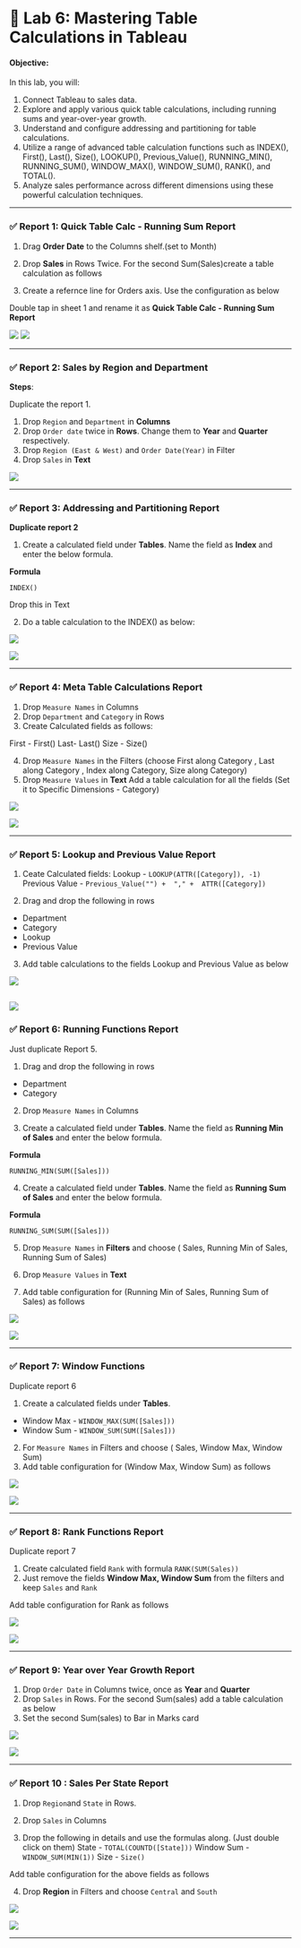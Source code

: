 
# 📘 Lab 6: Mastering Table Calculations in Tableau

#### Objective:

In this lab, you will:

1. Connect Tableau to sales data.
2. Explore and apply various quick table calculations, including running sums and year-over-year growth.
3. Understand and configure addressing and partitioning for table calculations.
4. Utilize a range of advanced table calculation functions such as INDEX(), First(), Last(), Size(), LOOKUP(), Previous_Value(), RUNNING_MIN(), RUNNING_SUM(), WINDOW_MAX(), WINDOW_SUM(), RANK(), and TOTAL().
5. Analyze sales performance across different dimensions using these powerful calculation techniques.

---

### ✅ **Report 1: Quick Table Calc - Running Sum Report**

1. Drag **Order Date** to the Columns shelf.(set to Month)
2. Drop **Sales** in Rows Twice. For the second Sum(Sales)create a table calculation as follows

3. Create a refernce line for Orders axis. Use the configuration as below


Double tap in sheet 1 and rename it as **Quick Table Calc - Running Sum Report**

![](https://github.com/Neha-Chiluka/tableau-fundamentals/blob/master/pic_6/1.png?raw=true)
![](https://github.com/Neha-Chiluka/tableau-fundamentals/blob/master/pic_6/1.2.png?raw=true)

---

### ✅ **Report 2: Sales by Region and Department**


**Steps**:

Duplicate the report 1. 

1. Drop `Region` and `Department` in **Columns**
2. Drop `Order date` twice in **Rows**. Change them to **Year** and **Quarter** respectively.
3. Drop `Region (East & West)` and `Order Date(Year)` in Filter
3. Drop `Sales` in **Text**

![](https://github.com/Neha-Chiluka/tableau-fundamentals/blob/master/pic_6/2.png?raw=true)

---

### ✅ **Report 3: Addressing and Partitioning Report**

**Duplicate report 2**

1. Create a calculated field under **Tables**. Name the field as **Index** and enter the below formula.

**Formula**

`INDEX()`

Drop this in Text 

2. Do a table calculation to the INDEX() as below:


![](https://github.com/Neha-Chiluka/tableau-fundamentals/blob/master/pic_6/3.png?raw=true)

![](https://github.com/Neha-Chiluka/tableau-fundamentals/blob/master/pic_6/3.2.png?raw=true)


----

### ✅ **Report 4: Meta Table Calculations Report**

1. Drop `Measure Names` in Columns
2. Drop `Department` and `Category` in Rows
3. Create Calculated fields as follows:

First - First()
Last- Last()
Size - Size()

4. Drop `Measure Names` in the Filters (choose First along Category , Last along Category , Index along Category, Size along Category)
5. Drop `Measure Values` in **Text**
Add a table calculation for all the fields (Set it to Specific Dimensions - Category)

![](https://github.com/Neha-Chiluka/tableau-fundamentals/blob/master/pic_6/4.png?raw=true)

![](https://github.com/Neha-Chiluka/tableau-fundamentals/blob/master/pic_6/5.png?raw=true)

-----

### ✅ **Report 5: Lookup and Previous Value Report**

1. Ceate Calculated fields:
Lookup - `LOOKUP(ATTR([Category]), -1)`
Previous Value - `Previous_Value("") + 
"," + 
ATTR([Category])`

2. Drag and drop the following in rows
- Department
- Category
- Lookup 
- Previous Value

3. Add table calculations to the fields Lookup and Previous Value as below

![](https://github.com/Neha-Chiluka/tableau-fundamentals/blob/master/pic_6/6.png?raw=true)

![](https://github.com/Neha-Chiluka/tableau-fundamentals/blob/master/pic_6/6.2.png?raw=true)
--------

### ✅ **Report 6: Running Functions Report**

Just duplicate Report 5. 


1. Drag and drop the following in rows
- Department
- Category

2. Drop `Measure Names` in Columns

3. Create a calculated field under **Tables**. Name the field as **Running Min of Sales** and enter the below formula.

**Formula**

`RUNNING_MIN(SUM([Sales]))`

4. Create a calculated field under **Tables**. Name the field as **Running Sum of Sales** and enter the below formula.

**Formula**

`RUNNING_SUM(SUM([Sales]))`

5. Drop `Measure Names` in **Filters** and choose ( Sales, Running Min of Sales, Running Sum of Sales)
6. Drop `Measure Values` in **Text**

6. Add table configuration for (Running Min of Sales, Running Sum of Sales) as follows

![](https://github.com/Neha-Chiluka/tableau-fundamentals/blob/master/pic_6/7.png?raw=true)

![](https://github.com/Neha-Chiluka/tableau-fundamentals/blob/master/pic_6/7.2.png?raw=true)

-----

### ✅ **Report 7: Window Functions**

Duplicate report 6

1. Create a calculated fields under **Tables**. 
- Window Max - `WINDOW_MAX(SUM([Sales]))`
- Window Sum - `WINDOW_SUM(SUM([Sales]))`

2. For `Measure Names` in Filters and choose ( Sales, Window Max, Window Sum)
3. Add table configuration for (Window Max, Window Sum) as follows

![](https://github.com/Neha-Chiluka/tableau-fundamentals/blob/master/pic_6/8.png?raw=true)

![](https://github.com/Neha-Chiluka/tableau-fundamentals/blob/master/pic_6/8.2.png?raw=true)

 -----
 
 ### ✅ **Report 8: Rank Functions  Report**


Duplicate report 7

1. Create calculated field `Rank` with formula
`RANK(SUM(Sales))`
2. Just remove the fields **Window Max, Window Sum** from the filters and keep `Sales` and `Rank`

Add table configuration for Rank as follows


![](https://github.com/Neha-Chiluka/tableau-fundamentals/blob/master/pic_6/9.png?raw=true)

![](https://github.com/Neha-Chiluka/tableau-fundamentals/blob/master/pic_6/9.2.png?raw=true)

---------

### ✅ **Report 9: Year over Year Growth Report**

1. Drop `Order Date` in Columns twice, once as **Year** and **Quarter**
2. Drop `Sales` in Rows. For the second Sum(sales) add a table calculation as below
3. Set the second Sum(sales) to Bar in Marks card 

![](https://github.com/Neha-Chiluka/tableau-fundamentals/blob/master/pic_6/10.png?raw=true)

![](https://github.com/Neha-Chiluka/tableau-fundamentals/blob/master/pic_6/10.2.png?raw=true)

------------
### ✅ **Report 10 : Sales Per State Report**

1. Drop `Region`and `State` in Rows.

2. Drop `Sales` in Columns

3. Drop the following in details and use the formulas along. (Just double click on them)
State - `TOTAL(COUNTD([State]))`
Window Sum - `WINDOW_SUM(MIN(1))`
Size - `Size()`

Add table configuration for the above fields as follows

4. Drop **Region** in Filters and choose `Central` and `South`

![](https://github.com/Neha-Chiluka/tableau-fundamentals/blob/master/pic_6/11.png?raw=true)

![](https://github.com/Neha-Chiluka/tableau-fundamentals/blob/master/pic_6/11.2.png?raw=true)

---
